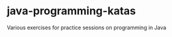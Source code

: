 java-programming-katas
======================

Various exercises for practice sessions on programming in Java
